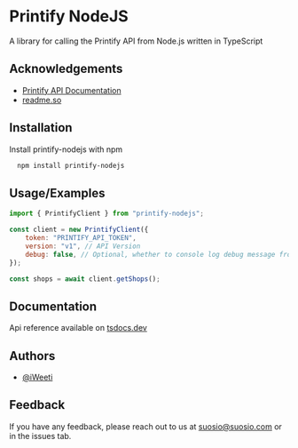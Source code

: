 # Printify NodeJS

A library for calling the Printify API from Node.js written in TypeScript

## Acknowledgements

-   [Printify API Documentation](https://developers.printify.com/#overview)
-   [readme.so](https://readme.so)

## Installation

Install printify-nodejs with npm

```bash
  npm install printify-nodejs
```

## Usage/Examples

```javascript
import { PrintifyClient } from "printify-nodejs";

const client = new PrintifyClient({
    token: "PRINTIFY_API_TOKEN",
    version: "v1", // API Version
    debug: false, // Optional, whether to console log debug message from api calls.
});

const shops = await client.getShops();
```

## Documentation

Api reference available on [tsdocs.dev](https://tsdocs.dev/docs/printify-nodejs/)

## Authors

-   [@iWeeti](https://www.github.com/iWeeti)

## Feedback

If you have any feedback, please reach out to us at suosio@suosio.com or in the issues tab.
